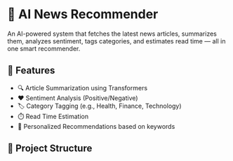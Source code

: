 # 📰 AI News Recommender

An AI-powered system that fetches the latest news articles, summarizes them, analyzes sentiment, tags categories, and estimates read time — all in one smart recommender.

## 🚀 Features

- 🔍 Article Summarization using Transformers
- ❤️ Sentiment Analysis (Positive/Negative)
- 🏷️ Category Tagging (e.g., Health, Finance, Technology)
- ⏱️ Read Time Estimation
- 🧠 Personalized Recommendations based on keywords

## 📁 Project Structure

